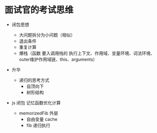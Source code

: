 # 面试官的考试思维

- 闭包思想
  - 大问题拆分为小问题（相似）
  - 退出条件
  - 重复计算
  - 爆栈（函数 要入调用栈的 执行上下文、作用域、变量环境、词法环境、outer维护作用域链、this、arguments）
- 升华
  - 递归的思考方式
    - 自顶向下
    - 树形结构

- js 闭包 记忆函数优化计算
  - memorizedFib 外层
    - 自由变量 cache
    - fib 递归执行